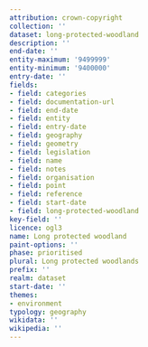 ```yaml
---
attribution: crown-copyright
collection: ''
dataset: long-protected-woodland
description: ''
end-date: ''
entity-maximum: '9499999'
entity-minimum: '9400000'
entry-date: ''
fields:
- field: categories
- field: documentation-url
- field: end-date
- field: entity
- field: entry-date
- field: geography
- field: geometry
- field: legislation
- field: name
- field: notes
- field: organisation
- field: point
- field: reference
- field: start-date
- field: long-protected-woodland
key-field: ''
licence: ogl3
name: Long protected woodland
paint-options: ''
phase: prioritised
plural: Long protected woodlands
prefix: ''
realm: dataset
start-date: ''
themes:
- environment
typology: geography
wikidata: ''
wikipedia: ''
---
```

